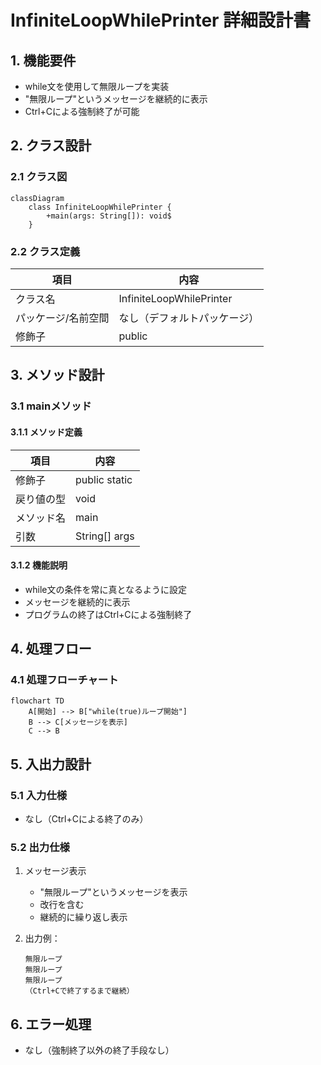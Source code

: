 # InfiniteLoopWhilePrinter 詳細設計書

## 1. 機能要件

- while文を使用して無限ループを実装
- "無限ループ"というメッセージを継続的に表示
- Ctrl+Cによる強制終了が可能

## 2. クラス設計

### 2.1 クラス図

```mermaid
classDiagram
    class InfiniteLoopWhilePrinter {
        +main(args: String[]): void$
    }
```

### 2.2 クラス定義

| 項目 | 内容 |
|------|------|
| クラス名 | InfiniteLoopWhilePrinter |
| パッケージ/名前空間 | なし（デフォルトパッケージ） |
| 修飾子 | public |

## 3. メソッド設計

### 3.1 mainメソッド

#### 3.1.1 メソッド定義

| 項目 | 内容 |
|------|------|
| 修飾子 | public static |
| 戻り値の型 | void |
| メソッド名 | main |
| 引数 | String[] args |

#### 3.1.2 機能説明

- while文の条件を常に真となるように設定
- メッセージを継続的に表示
- プログラムの終了はCtrl+Cによる強制終了

## 4. 処理フロー

### 4.1 処理フローチャート

```mermaid
flowchart TD
    A[開始] --> B["while(true)ループ開始"]
    B --> C[メッセージを表示]
    C --> B
```

## 5. 入出力設計

### 5.1 入力仕様

- なし（Ctrl+Cによる終了のみ）

### 5.2 出力仕様

1. メッセージ表示
   - "無限ループ"というメッセージを表示
   - 改行を含む
   - 継続的に繰り返し表示

1. 出力例：

   ```text
   無限ループ
   無限ループ
   無限ループ
   （Ctrl+Cで終了するまで継続）
   ```

## 6. エラー処理

- なし（強制終了以外の終了手段なし）
